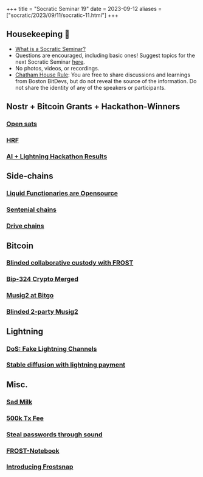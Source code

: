 +++
title = "Socratic Seminar 19"
date = 2023-09-12
aliases = ["socratic/2023/09/11/socratic-11.html"]
+++

## Housekeeping 🧹

- [What is a Socratic Seminar?](https://bitdevs.org/about#socratic-seminars)
- Questions are encouraged, including basic ones! Suggest topics for the next Socratic Seminar [here](https://github.com/0xBEEFCAF3/bostonbitdevs/issues/new).
- No photos, videos, or recordings.
- [Chatham House Rule](https://www.chathamhouse.org/about-us/chatham-house-rule): You are free to share discussions and learnings from Boston BitDevs, but do not reveal the source of the information. Do not share the identity of any of the speakers or participants.

## Nostr + Bitcoin Grants + Hackathon-Winners
### [Open sats](https://opensats.org/blog/bitcoin-and-nostr-grants-august-2023)
### [HRF](https://hrfbounties.org/)
### [AI + Lightning Hackathon Results](https://bolt.fun/tournaments/ai4all/overview)

## Side-chains
### [Liquid Functionaries are Opensource](https://www.nobsbitcoin.com/liquid-federation-open-sourced-its-functionary-code/)
### [Sentenial chains](https://ursus.camp/bitcoin/2023/08/10/sidechains.html)
### [Drive chains](https://www.truthcoin.info/blog/drivechain/)

## Bitcoin
### [Blinded collaborative custody with FROST](https://gist.github.com/nickfarrow/4be776782bce0c12cca523cbc203fb9d/)
### [Bip-324 Crypto Merged](https://github.com/bitcoin/bitcoin/pull/28008)
### [Musig2 at Bitgo](https://blog.bitgo.com/save-fees-with-musig2-at-bitgo-3248d690f573)
### [Blinded 2-party Musig2](https://lists.linuxfoundation.org/pipermail/bitcoin-dev/2023-July/021792.html)

## Lightning
### [DoS: Fake Lightning Channels](https://morehouse.github.io/lightning/fake-channel-dos/)
### [Stable diffusion with lightning payment](https://github.com/sutt/DoorMan)

## Misc.
### [Sad Milk](https://www.nobsbitcoin.com/milk-sad-vulnerability-disclosure/)
### [500k Tx Fee](https://www.nobsbitcoin.com/f2pool-to-return-20-btc-to-sender/)
### [Steal passwords through sound](https://www.bleepingcomputer.com/news/security/new-acoustic-attack-steals-data-from-keystrokes-with-95-percent-accuracy/)
### [FROST-Notebook](https://github.com/0xBEEFCAF3/FROST-Notebook)
### [Introducing Frostsnap](https://frostsnap.com/introducing-frostsnap.html)